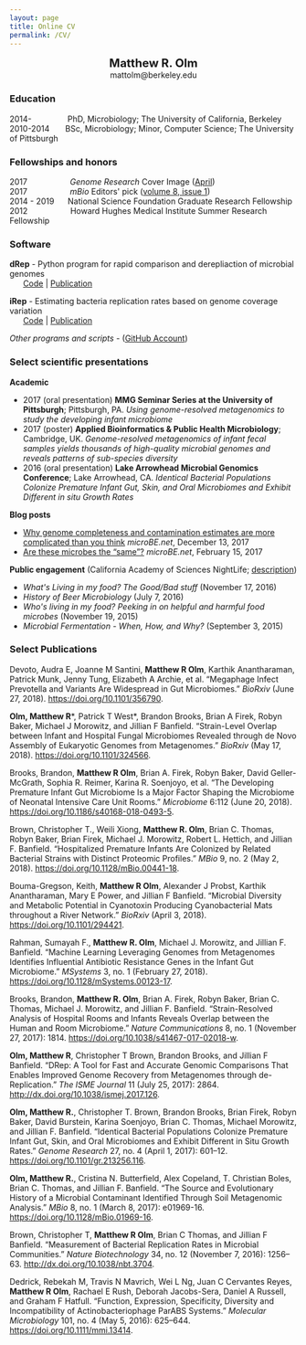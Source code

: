 ```yaml
---
layout: page
title: Online CV
permalink: /CV/
---
```

<p align="center">
  <b><big><big>Matthew R. Olm</big></big></b> <br>
  mattolm@berkeley.edu
</p>

### Education

2014-&nbsp;&nbsp;&nbsp;&nbsp;&nbsp;&nbsp;&nbsp;&nbsp;&nbsp;
&nbsp;&nbsp;&nbsp;&nbsp;&nbsp;&nbsp;PhD, Microbiology; The University of California, Berkeley  
2010-2014
&nbsp;&nbsp;&nbsp;&nbsp;&nbsp;&nbsp;BSc, Microbiology; Minor, Computer Science; The University of Pittsburgh  

### Fellowships and honors

2017 &nbsp;&nbsp;&nbsp;&nbsp;&nbsp;&nbsp;&nbsp;&nbsp;&nbsp;&nbsp;&nbsp;&nbsp;&nbsp;&nbsp;&nbsp;&nbsp;&nbsp;&nbsp;*Genome Research* Cover Image  ([April](https://genome.cshlp.org/content/27/4.cover-expansion))  
2017&nbsp;&nbsp;&nbsp;&nbsp;&nbsp;&nbsp;&nbsp;&nbsp;&nbsp;&nbsp;&nbsp;&nbsp;&nbsp;&nbsp;&nbsp;&nbsp;&nbsp;&nbsp;&nbsp;*mBio* Editors' pick ([volume 8, issue 1](http://mbio.asm.org/site/misc/mBioCollection2017.xhtml))  
2014 - 2019 &nbsp;&nbsp;&nbsp;&nbsp;&nbsp;National Science Foundation Graduate Research Fellowship  
2012 &nbsp;&nbsp;&nbsp;&nbsp;&nbsp;&nbsp;&nbsp;&nbsp;&nbsp;&nbsp;&nbsp;&nbsp;&nbsp;&nbsp;&nbsp;&nbsp;&nbsp;&nbsp;Howard Hughes Medical Institute Summer Research Fellowship

### Software

 **dRep** - Python program for rapid comparison and derepliaction of microbial genomes  
 &nbsp;&nbsp;&nbsp;&nbsp;&nbsp;&nbsp;[Code](https://github.com/MrOlm/drep) \| [Publication](https://www.nature.com/articles/ismej2017126)  

 **iRep** - Estimating bacteria replication rates based on genome coverage variation  
 &nbsp;&nbsp;&nbsp;&nbsp;&nbsp;&nbsp;[Code](https://github.com/christophertbrown/iRep) | [Publication](http://www.nature.com/nbt/journal/v34/n12/abs/nbt.3704.html)  

 *Other programs and scripts* - ([GitHub Account](https://github.com/MrOlm))

### Select scientific presentations

**Academic**
 * 2017 (oral presentation) **MMG Seminar Series at the University of Pittsburgh**; Pittsburgh, PA. *Using genome-resolved metagenomics to study the developing infant microbiome*
 * 2017 (poster) **Applied Bioinformatics & Public Health Microbiology**; Cambridge, UK. *Genome-resolved metagenomics of infant fecal samples yields thousands of high-quality microbial genomes and reveals patterns of sub-species diversity*
 * 2016 (oral presentation) **Lake Arrowhead Microbial Genomics Conference**; Lake Arrowhead, CA. *Identical Bacterial Populations Colonize Premature Infant Gut, Skin, and Oral Microbiomes and Exhibit Different in situ Growth Rates*

**Blog posts**
* [Why genome completeness and contamination estimates are more complicated than you think](https://www.microbe.net/2017/12/13/why-genome-completeness-and-contamination-estimates-are-more-complicated-than-you-think/) _microBE.net_, December 13, 2017  
* [Are these microbes the “same”?](https://www.microbe.net/2017/02/15/are-these-microbes-the-same/) _microBE.net_, February 15, 2017  


**Public engagement** (California Academy of Sciences NightLife; [description](https://www.calacademy.org/nightlife))
* *What's Living in my food? The Good/Bad stuff* (November 17, 2016)
* *History of Beer Microbiology* (July 7, 2016)
* *Who's living in my food? Peeking in on helpful and harmful food microbes* (November 19, 2015)
* *Microbial Fermentation - When, How, and Why?* (September 3, 2015)

### Select Publications

Devoto, Audra E, Joanne M Santini, **Matthew R Olm**, Karthik Anantharaman, Patrick Munk, Jenny Tung, Elizabeth A Archie, et al. “Megaphage Infect Prevotella and Variants Are Widespread in Gut Microbiomes.” *BioRxiv* (June 27, 2018). <https://doi.org/10.1101/356790>.

__Olm, Matthew R__\*, Patrick T West\*, Brandon Brooks, Brian A Firek, Robyn Baker, Michael J Morowitz, and Jillian F Banfield. “Strain-Level Overlap between Infant and Hospital Fungal Microbiomes Revealed through de Novo Assembly of Eukaryotic Genomes from Metagenomes.” *BioRxiv* (May 17, 2018). <https://doi.org/10.1101/324566>.

Brooks, Brandon, **Matthew R Olm**, Brian A. Firek, Robyn Baker, David Geller-McGrath, Sophia R. Reimer, Karina R. Soenjoyo, et al. “The Developing Premature Infant Gut Microbiome Is a Major Factor Shaping the Microbiome of Neonatal Intensive Care Unit Rooms.” *Microbiome* 6:112 (June 20, 2018). <https://doi.org/10.1186/s40168-018-0493-5>.

Brown, Christopher T., Weili Xiong, **Matthew R. Olm**, Brian C. Thomas, Robyn Baker, Brian Firek, Michael J. Morowitz, Robert L. Hettich, and Jillian F. Banfield. “Hospitalized Premature Infants Are Colonized by Related Bacterial Strains with Distinct Proteomic Profiles.” *MBio* 9, no. 2 (May 2, 2018). <https://doi.org/10.1128/mBio.00441-18>.

Bouma-Gregson, Keith, **Matthew R Olm**, Alexander J Probst, Karthik Anantharaman, Mary E Power, and Jillian F Banfield. “Microbial Diversity and Metabolic Potential in Cyanotoxin Producing Cyanobacterial Mats throughout a River Network.” *BioRxiv* (April 3, 2018). <https://doi.org/10.1101/294421>.

Rahman, Sumayah F., **Matthew R. Olm**, Michael J. Morowitz, and Jillian F. Banfield. “Machine Learning Leveraging Genomes from Metagenomes Identifies Influential Antibiotic Resistance Genes in the Infant Gut Microbiome.” *MSystems* 3, no. 1 (February 27, 2018). <https://doi.org/10.1128/mSystems.00123-17>.

Brooks, Brandon, **Matthew R. Olm**, Brian A. Firek, Robyn Baker, Brian C. Thomas, Michael J. Morowitz, and Jillian F. Banfield. “Strain-Resolved Analysis of Hospital Rooms and Infants Reveals Overlap between the Human and Room Microbiome.” *Nature Communications* 8, no. 1 (November 27, 2017): 1814. <https://doi.org/10.1038/s41467-017-02018-w>.

**Olm, Matthew R**, Christopher T Brown, Brandon Brooks, and Jillian F Banfield. “DRep: A Tool for Fast and Accurate Genomic Comparisons That Enables Improved Genome Recovery from Metagenomes through de-Replication.” *The ISME Journal* 11 (July 25, 2017): 2864. <http://dx.doi.org/10.1038/ismej.2017.126>.

**Olm, Matthew R.**, Christopher T. Brown, Brandon Brooks, Brian Firek, Robyn Baker, David Burstein, Karina Soenjoyo, Brian C. Thomas, Michael Morowitz, and Jillian F. Banfield. “Identical Bacterial Populations Colonize Premature Infant Gut, Skin, and Oral Microbiomes and Exhibit Different in Situ Growth Rates.” *Genome Research* 27, no. 4 (April 1, 2017): 601–12. <https://doi.org/10.1101/gr.213256.116>.

**Olm, Matthew R.**, Cristina N. Butterfield, Alex Copeland, T. Christian Boles, Brian C. Thomas, and Jillian F. Banfield. “The Source and Evolutionary History of a Microbial Contaminant Identified Through Soil Metagenomic Analysis.” *MBio* 8, no. 1 (March 8, 2017): e01969-16. <https://doi.org/10.1128/mBio.01969-16>.

Brown, Christopher T, **Matthew R Olm**, Brian C Thomas, and Jillian F Banfield. “Measurement of Bacterial Replication Rates in Microbial Communities.” *Nature Biotechnology* 34, no. 12 (November 7, 2016): 1256–63. <http://dx.doi.org/10.1038/nbt.3704>.

Dedrick, Rebekah M, Travis N Mavrich, Wei L Ng, Juan C Cervantes Reyes, **Matthew R Olm**, Rachael E Rush, Deborah Jacobs-Sera, Daniel A Russell, and Graham F Hatfull. “Function, Expression, Specificity, Diversity and Incompatibility of Actinobacteriophage ParABS Systems.” *Molecular Microbiology* 101, no. 4 (May 5, 2016): 625–644. <https://doi.org/10.1111/mmi.13414>.
